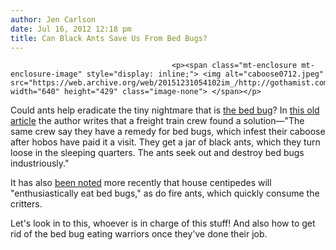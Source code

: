```yaml
---
author: Jen Carlson
date: Jul 16, 2012 12:18 pm
title: Can Black Ants Save Us From Bed Bugs?
---
```


	
										<p><span class="mt-enclosure mt-enclosure-image" style="display: inline;"> <img alt="caboose0712.jpeg" src="https://web.archive.org/web/20151231054102im_/http://gothamist.com/attachments/arts_jen/caboose0712.jpeg" width="640" height="429" class="image-none"> </span></p>

<p>Could ants help eradicate the tiny nightmare that is <a href="https://web.archive.org/web/20151231054102/http://gothamist.com/tags/bedbugs">the bed bug</a>? In <a href="https://web.archive.org/web/20151231054102/http://historicnews.blogspot.com/2012/07/cure-for-bed-bugs-and-other.html">this old article</a> the author writes that a freight train crew found a solution&#x2014;&quot;The same crew say they have a remedy for bed bugs, which infest their caboose after hobos have paid it a visit. They get a jar of black ants, which they turn loose in the sleeping quarters.  The ants seek out and destroy bed bugs industriously.&quot;</p>

<p>It has also <a href="https://web.archive.org/web/20151231054102/http://bedbugger.com/2007/03/19/faq-is-there-an-insect-that-will-eat-bed-bugs/">been noted</a> more recently that house centipedes will &quot;enthusiastically eat bed bugs,&quot; as do fire ants, which quickly consume the critters.</p>

<p>Let&apos;s look in to this, whoever is in charge of this stuff! And also how to get rid of the bed bug eating warriors once they&apos;ve done their job.</p>					
										
									
				